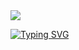 <img src="https://capsule-render.vercel.app/api?type=waving&color=gradient&height=200&section=header" />

[![Typing SVG](https://readme-typing-svg.demolab.com/?lines=First+line+of+text;Second+line+of+text)](https://git.io/typing-svg)
